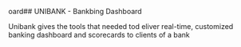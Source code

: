 
oard## UNIBANK - Bankbing Dashboard

Unibank gives the tools that needed tod eliver real-time, 
customized banking dashboard and scorecards to clients of a bank


